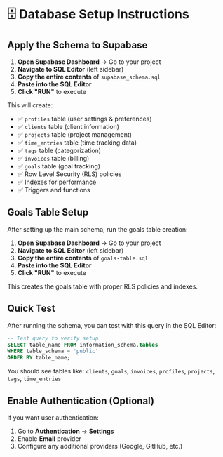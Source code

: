 # 🗄️ Database Setup Instructions

## Apply the Schema to Supabase

1. **Open Supabase Dashboard** → Go to your project
2. **Navigate to SQL Editor** (left sidebar)
3. **Copy the entire contents** of `supabase_schema.sql`
4. **Paste into the SQL Editor**
5. **Click "RUN"** to execute

This will create:

- ✅ `profiles` table (user settings & preferences)
- ✅ `clients` table (client information)
- ✅ `projects` table (project management)
- ✅ `time_entries` table (time tracking data)
- ✅ `tags` table (categorization)
- ✅ `invoices` table (billing)
- ✅ `goals` table (goal tracking)
- ✅ Row Level Security (RLS) policies
- ✅ Indexes for performance
- ✅ Triggers and functions

## Goals Table Setup

After setting up the main schema, run the goals table creation:

1. **Open Supabase Dashboard** → Go to your project
2. **Navigate to SQL Editor** (left sidebar)
3. **Copy the entire contents** of `goals-table.sql`
4. **Paste into the SQL Editor**
5. **Click "RUN"** to execute

This creates the goals table with proper RLS policies and indexes.

## Quick Test

After running the schema, you can test with this query in the SQL Editor:

```sql
-- Test query to verify setup
SELECT table_name FROM information_schema.tables
WHERE table_schema = 'public'
ORDER BY table_name;
```

You should see tables like: `clients`, `goals`, `invoices`, `profiles`, `projects`, `tags`, `time_entries`

## Enable Authentication (Optional)

If you want user authentication:

1. Go to **Authentication** → **Settings**
2. Enable **Email** provider
3. Configure any additional providers (Google, GitHub, etc.)
